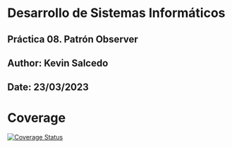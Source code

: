 # Desarrollo de Sistemas Informáticos 

## Práctica 08. Patrón Observer
## Author: Kevin Salcedo
## Date: 23/03/2023

# Coverage
[![Coverage Status](https://coveralls.io/repos/github/Kevinss02/DSI_P08/badge.svg?branch=main)](https://coveralls.io/github/Kevinss02/DSI_P08?branch=main)

